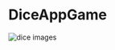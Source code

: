 # DiceAppGame
![dice images](https://user-images.githubusercontent.com/45650419/143300226-1d676ac8-5dec-4c80-aa2c-bb3c526ded3c.PNG)
